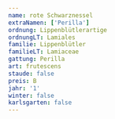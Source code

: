 ```yaml
---
name: rote Schwarznessel
extraNamen: ['Perilla']
ordnung: Lippenblütlerartige
ordnungLT: Lamiales
familie: Lippenblütler
familieLT: Lamiaceae
gattung: Perilla
art: frutescens
staude: false
preis: B
jahr: '1'
winter: false
karlsgarten: false
---
```

